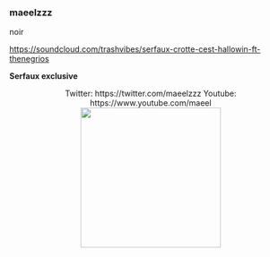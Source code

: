 ### maeelzzz


noir

https://soundcloud.com/trashvibes/serfaux-crotte-cest-hallowin-ft-thenegrios

  **Serfaux exclusive**

<div align="center">
   Twitter: https://twitter.com/maeelzzz
   Youtube: https://www.youtube.com/maeel
</div>

<div align="center">
      <img height="250" src="https://i.ibb.co/NZWgLct/BWVDz80n-U9j6o-R1x5-DCTspl-JEAM.gif&show_icons=true&hide_border=true">
</div>  
